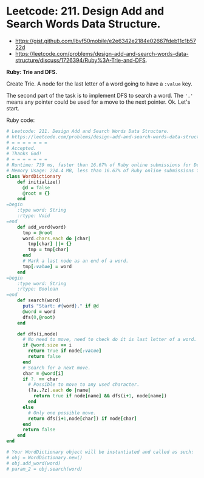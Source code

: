 # Leetcode: 211. Design Add and Search Words Data Structure.

- https://gist.github.com/lbvf50mobile/e2e6342e2184e02667fdeb11c1b5722d
- https://leetcode.com/problems/design-add-and-search-words-data-structure/discuss/1726394/Ruby%3A-Trie-and-DFS.
 
**Ruby: Trie and DFS.**

Create Trie. A node for the last letter of a word going to have a `:value` key.

The second part of the task is to implement DFS to search a word.  The `'.'` means any pointer could be used for a move to the next pointer.
Ok. Let's start.

Ruby code:
```Ruby
# Leetcode: 211. Design Add and Search Words Data Structure.
# https://leetcode.com/problems/design-add-and-search-words-data-structure/
# = = = = = = =
# Accepted.
# Thanks God!
# = = = = = = =
# Runtime: 739 ms, faster than 16.67% of Ruby online submissions for Design Add and Search Words Data Structure.
# Memory Usage: 224.4 MB, less than 16.67% of Ruby online submissions for Design Add and Search Words Data Structure.
class WordDictionary
    def initialize()
      @d = false
      @root = {}
    end
=begin
    :type word: String
    :rtype: Void
=end
    def add_word(word)
      tmp = @root
      word.chars.each do |char|
        tmp[char] ||= {}
        tmp = tmp[char]
      end
      # Mark a last node as an end of a word.
      tmp[:value] = word
    end
=begin
    :type word: String
    :rtype: Boolean
=end
    def search(word)
      puts "Start: #{word}." if @d
      @word = word
      dfs(0,@root)
    end

    def dfs(i,node)
      # No need to move, need to check do it is last letter of a word.
      if @word.size == i
        return true if node[:value]
        return false
      end
      # Search for a next move.
      char = @word[i]
      if ?. == char
        # Possible to move to any used character.
        (?a..?z).each do |name|
          return true if node[name] && dfs(i+1, node[name])
        end
      else
        # Only one possible move.
        return dfs(i+1,node[char]) if node[char]
      end
      return false
    end
end

# Your WordDictionary object will be instantiated and called as such:
# obj = WordDictionary.new()
# obj.add_word(word)
# param_2 = obj.search(word)
```
